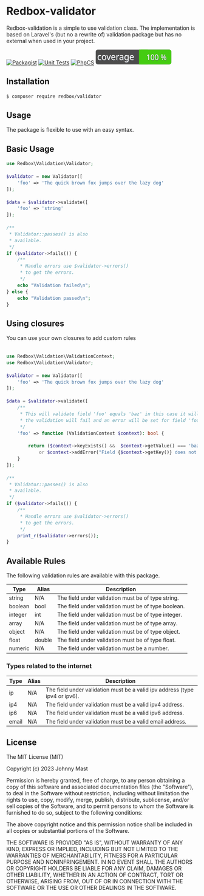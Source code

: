 # Redbox-validator

Redbox-validation is a simple to use validation class. The implementation is based on Laravel's (but no a rewrite of)
validation package but has no external when used in your project.

[![Packagist](https://img.shields.io/packagist/v/redbox/validator.svg)](https://packagist.org/packages/redbox/validator)
[![Unit Tests](https://github.com/johnnymast/redbox-validation/actions/workflows/Tests.yml/badge.svg)](https://github.com/johnnymast/redbox-validation/actions/workflows/Tests.yml)
[![PhpCS](https://github.com/johnnymast/redbox-validation/actions/workflows/Phpcs.yaml/badge.svg)](https://github.com/johnnymast/redbox-validation/actions/workflows/Phpcs.yaml)
[![PhpCS](https://raw.githubusercontent.com/johnnymast/redbox-validation/master/badges/coverage-badge.svg)](https://github.com/johnnymast/redbox-validation/actions/workflows/pest-coverage.yaml)

## Installation

```bash
$ composer require redbox/validator
```

## Usage

The package is flexible to use with an easy syntax.

## Basic Usage

```php 
use Redbox\Validation\Validator;

$validator = new Validator([
    'foo' => 'The quick brown fox jumps over the lazy dog'
]);

$data = $validator->validate([
    'foo' => 'string'
]);

/**
 * Validator::passes() is also
 * available.
 */
if ($validator->fails()) {
    /**
     * Handle errors use $validator->errors()
     * to get the errors.
     */
    echo "Validation failed\n";
} else {
    echo "Validation passed\n";
}
```

## Using closures

You can use your own closures to add custom rules

```php

use Redbox\Validation\ValidationContext;
use Redbox\Validation\Validator;

$validator = new Validator([
    'foo' => 'The quick brown fox jumps over the lazy dog'
]);

$data = $validator->validate([
    /**
     * This will validate field 'foo' equals 'baz' in this case it will not so
     * the validation will fail and an error will be set for field 'foo'.
     */
    'foo' => function (ValidationContext $context): bool {

        return ($context->keyExists() &&  $context->getValue() === 'baz')
            or $context->addError("Field {$context->getKey()} does not equal 'baz'.");
    }
]);

/**
 * Validator::passes() is also
 * available.
 */
if ($validator->fails()) {
    /**
     * Handle errors use $validator->errors()
     * to get the errors.
     */
    print_r($validator->errors());
}
```

## Available Rules

The following validation rules are available with this package.

| Type    | Alias  | Description                                         |
|---------|--------|-----------------------------------------------------|
| string  | N/A    | The field under validation must be of type string.  |
| boolean | bool   | The field under validation must be of type boolean. |
| integer | int    | The field under validation must be of type integer. |
| array   | N/A    | The field under validation must be of type array.   |
| object  | N/A    | The field under validation must be of type object.  |
| float   | double | The field under validation must be of type float.   |
| numeric | N/A    | The field under validation must be a number.        |

### Types related to the internet

| Type  | Alias | Description                                                                 |
|-------|-------|-----------------------------------------------------------------------------|
| ip    | N/A   | The field under validation must be a valid ipv address (type ipv4 or ipv6). |
| ip4   | N/A   | The field under validation must be a valid ipv4 address.                    |
| ip6   | N/A   | The field under validation must be a valid ipv6 address.                    |
| email | N/A   | The field under validation must be a valid email address.                   |

## License

The MIT License (MIT)

Copyright (c) 2023 Johnny Mast

Permission is hereby granted, free of charge, to any person obtaining a copy
of this software and associated documentation files (the "Software"), to deal
in the Software without restriction, including without limitation the rights
to use, copy, modify, merge, publish, distribute, sublicense, and/or sell
copies of the Software, and to permit persons to whom the Software is
furnished to do so, subject to the following conditions:

The above copyright notice and this permission notice shall be included in all
copies or substantial portions of the Software.

THE SOFTWARE IS PROVIDED "AS IS", WITHOUT WARRANTY OF ANY KIND, EXPRESS OR
IMPLIED, INCLUDING BUT NOT LIMITED TO THE WARRANTIES OF MERCHANTABILITY,
FITNESS FOR A PARTICULAR PURPOSE AND NONINFRINGEMENT. IN NO EVENT SHALL THE
AUTHORS OR COPYRIGHT HOLDERS BE LIABLE FOR ANY CLAIM, DAMAGES OR OTHER
LIABILITY, WHETHER IN AN ACTION OF CONTRACT, TORT OR OTHERWISE, ARISING FROM,
OUT OF OR IN CONNECTION WITH THE SOFTWARE OR THE USE OR OTHER DEALINGS IN THE
SOFTWARE.